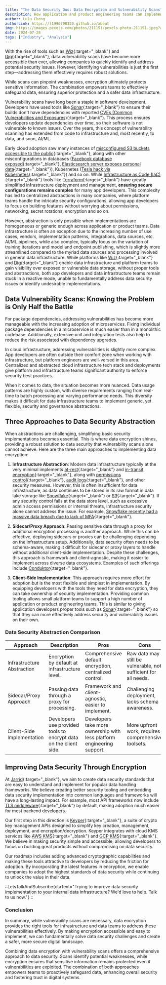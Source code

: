 ```yaml
---
title: "The Data Security Duo: Data Encryption and Vulnerability Scans"
description: How application and product engineering teams can implement data encryption to effectively address data vulnerability issues, avoiding the endless cycle of deleting sensitive data whenever it arises.
author: Lulu Cheng
authorLink: https://l1990790120.github.io/about
img: https://images.pexels.com/photos/211151/pexels-photo-211151.jpeg?auto=compress&cs=tinysrgb&w=1260&h=750&dpr=1
date: 2024-07-28
tags: ["Industry", "Analysis"]
---
```


With the rise of tools such as [Wiz](https://www.wiz.io/){:target="_blank"} and [Dig](https://www.dig.security/){:target="_blank"}, data vulnerability scans have become more accessible than ever, allowing companies to quickly identify and address potential security issues. However, identifying vulnerabilities is just the first step—addressing them effectively requires robust solutions.

While scans can pinpoint weaknesses, encryption ultimately protects sensitive information. The combination empowers teams to effectively safeguard data, ensuring superior protection and a safer data infrastructure.

Vulnerability scans have long been a staple in software development. Developers have used tools like [Sonar](https://www.sonarsource.com/){:target="_blank"} to ensure their builds don't have dependencies with reported [CVEs (Common Vulnerabilities and Exposures)](https://cve.mitre.org/){:target="_blank"}. This process ensures developers update dependencies over time, so their software is not vulnerable to known issues. Over the years, this concept of vulnerability scanning has extended from code to infrastructure and, most recently, to data, and soon, AI/ML.

Early cloud adoption saw many instances of [misconfigured S3 buckets accessible to the public](https://www.bitdefender.com/blog/businessinsights/worst-amazon-breaches/){:target="_blank"}, along with other misconfigurations in databases ([Facebook database exposed](https://techcrunch.com/2019/09/04/facebook-phone-numbers-exposed/){:target="_blank"}, [Elasticsearch server exposes personal data](https://www.zdnet.com/article/elasticsearch-server-exposed-the-personal-data-of-over-57-million-us-citizens/){:target="_blank"}), Kubernetes ([Tesla hack via Kubernetes](https://www.trendmicro.com/vinfo/us/security/news/cybercrime-and-digital-threats/tesla-and-jenkins-servers-fall-victim-to-cryptominers){:target="_blank"}) and so on. While [Infrastructure as Code (IaC)](https://en.wikipedia.org/wiki/Infrastructure_as_code){:target="_blank"} tools like [Terraform](https://www.terraform.io/){:target="_blank"} have greatly simplified infrastructure deployment and management, **ensuring secure configurations remains complex** for many app developers. This complexity has led to centralized abstractions in many companies, where platform teams handle the intricate security configurations, allowing app developers to focus on building features without worrying about permissions, networking, secret rotations, encryption and so on.

However, abstraction is only possible when implementations are homogeneous or generic enough across application or product teams. Data infrastructure is often an exception due to the increasing number of use cases, vendors, implementation patterns, integrations, data sources, etc. AI/ML pipelines, while also complex, typically focus on the variation of training iterations and model and endpoint publishing, which is slightly more streamlined compared to the myriad data sources and processing involved in general data infrastructure. While platforms like [Wiz](https://www.wiz.io/){:target="_blank"} and [Dig](https://www.dig.security/){:target="_blank"} enable data infrastructure and platform teams to gain visibility over exposed or vulnerable data storage, without proper tools and abstractions, both app developers and data infrastructure teams remain stuck in a reactive mode, unable to fundamentally address data security issues or identify undesirable implementations.

## Data Vulnerability Scans: Knowing the Problem is Only Half the Battle

For package dependencies, addressing vulnerabilities has become more manageable with the increasing adoption of microservices. Fixing individual package dependencies in a microservice is much easier than in a monolithic codebase. Additionally, extensive unit and integration tests also help to reduce the risk associated with dependency upgrades.

In cloud infrastructure, addressing vulnerabilities is slightly more complex. App developers are often outside their comfort zone when working with infrastructure, but platform engineers are well-versed in this area. Centralized and abstracted cloud infrastructure tech stack and deployments give platform and infrastructure teams significant authority to enforce security best practices.

When it comes to data, the situation becomes more nuanced. Data usage patterns are highly custom, with diverse requirements ranging from real-time to batch processing and varying performance needs. This diversity makes it difficult for data infrastructure teams to implement generic, yet flexible, security and governance abstractions.

## Three Approaches to Data Security Abstraction

When abstractions are challenging, simplifying basic security implementations becomes essential. This is where data encryption shines, providing a robust solution to data security that vulnerability scans alone cannot achieve. Here are the three main approaches to implementing data encryption:

1. **Infrastructure Abstraction**: Modern data infrastructure typically at the very minimal implements [at-rest](https://en.wikipedia.org/wiki/Data_at_rest){:target="_blank"} and [in-transit encryption](https://en.wikipedia.org/wiki/Transport_Layer_Security){:target="_blank"}, along with [permissions control](https://www.cloudflare.com/learning/access-management/what-is-access-control/){:target="_blank"}, [audit logs](https://en.wikipedia.org/wiki/Audit_trail){:target="_blank"}, and other security measures. However, this is often insufficient for data infrastructure, as data continues to be stored in its raw format in data lake storage like [Snowflake](https://www.snowflake.com/){:target="_blank"} or [S3](https://aws.amazon.com/s3/){:target="_blank"}. If any security control fails at the data store level, such as excessive admin access permissions or internal threats, infrastructure security alone cannot address the issue. For example, [Snowflake recently had a massive data breach due to lack of MFA](https://www.channelinsider.com/news-and-trends/us/new-snowflake-data-breach-exposes-millions-of-customers/){:target="_blank"}.

2. **Sidecar/Proxy Approach**: Passing sensitive data through a proxy for additional encryption processing is another approach. While this can be effective, deploying sidecars or proxies can be challenging depending on the infrastructure setup. Additionally, data security often needs to be schema-aware, making it difficult for sidecar or proxy layers to handle without additional client-side implementation. Despite these challenges, this approach is framework and client-agnostic, making it easier to implement across diverse data ecosystems. Examples of such offerings include [Conduktor](https://www.conduktor.io/){:target="_blank"}.

3. **Client-Side Implementation**: This approach requires more effort for adoption but is the most flexible and simplest in implementation. By equipping developers with the tools they need for data encryption, they can take ownership of security implementation. Providing common tooling allows small platform teams to support a high number of application or product engineering teams. This is similar to giving application developers proper tools such as [Sonar](https://www.sonarsource.com/){:target="_blank"} so that they can more effectively address security and vulnerability issues on their own.

### Data Security Abstraction Comparison

| Approach                   | Description                                                       | Pros                                                                   | Cons                                                            |
| -------------------------- | ----------------------------------------------------------------- | ---------------------------------------------------------------------- | --------------------------------------------------------------- |
| Infrastructure Abstraction | Encryption by default at infrastructure level.                    | Comprehensive default encryption, centralized control.                 | Raw data may still be vulnerable, not sufficient for all needs. |
| Sidecar/Proxy Approach     | Passing data through a proxy for processing.                      | Framework and client-agnostic, easier to implement.                    | Challenging deployment, lacks schema awareness.                 |
| Client-Side Implementation | Developers use provided tools to encrypt data on the client side. | Developers take more ownership with less platform engineering support. | More upfront work, requires comprehensive toolsets.             |

## Improving Data Security Through Encryption

At [Jarrid](https://jarrid.xyz/){:target="_blank"}, we aim to create data security standards that are easy to understand and implement for popular data handling frameworks. We believe creating better security tooling and embedding data security implementation into common languages and frameworks will have a long-lasting impact. For example, most API frameworks now include [TLS middleware](https://en.wikipedia.org/wiki/Transport_Layer_Security){:target="_blank"} by default, making adoption much easier for most backend developers.

Our first step in this direction is [Keyper](https://jarrid.xyz/keyper/){:target="_blank"}, a suite of crypto key management APIs designed to simplify key creation, management, deployment, and encryption/decryption. Keyper integrates with cloud KMS services like [AWS KMS](https://aws.amazon.com/kms/){:target="_blank"} and [GCP KMS](https://cloud.google.com/kms){:target="_blank"}. We believe in making security simple and accessible, allowing developers to focus on building great products without compromising on data security.

Our roadmap includes adding advanced cryptographic capabilities and making these tools attractive to developers by reducing the friction for adoption. By incorporating the latest features in encryption, we enable companies to adopt the highest standards of data security while continuing to unlock the value in their data.

::LetsTalkAndSubscribe{ctaText="Trying to improve data security implementation to your internal data infrastructure? We'd love to help. Talk to us now."}
::

### Conclusion

In summary, while vulnerability scans are necessary, data encryption provides the right tools for infrastructure and data teams to address these vulnerabilities effectively. By making encryption accessible and easy to implement, we can fundamentally solve data security challenges and create a safer, more secure digital landscape.

Combining data encryption with vulnerability scans offers a comprehensive approach to data security. Scans identify potential weaknesses, while encryption ensures that sensitive information remains protected even if vulnerabilities are exploited. The combination of both approaches empowers teams to proactively safeguard data, enhancing overall security and fostering trust in digital systems.

